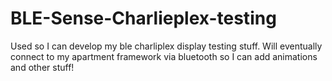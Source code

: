 # BLE-Sense-Charlieplex-testing
 Used so I can develop my ble charliplex display testing stuff.  Will eventually connect to my apartment framework via bluetooth so I can add animations and other stuff!
